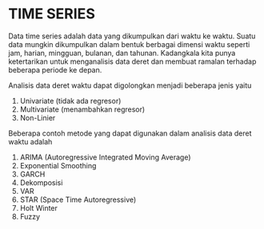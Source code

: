 # TIME SERIES

Data time series adalah data yang dikumpulkan dari waktu ke waktu. Suatu data mungkin dikumpulkan dalam bentuk berbagai dimensi waktu seperti jam, harian, mingguan, bulanan, dan tahunan. Kadangkala kita punya ketertarikan untuk menganalisis data deret dan membuat ramalan terhadap beberapa periode ke depan.

Analisis data deret waktu dapat digolongkan menjadi beberapa jenis yaitu
1. Univariate (tidak ada regresor)
2. Multivariate (menambahkan regresor)
3. Non-Linier 

Beberapa contoh metode yang dapat digunakan dalam analisis data deret waktu adalah
1. ARIMA (Autoregressive Integrated Moving Average)
2. Exponential Smoothing 
3. GARCH
4. Dekomposisi
5. VAR
6. STAR (Space Time Autoregressive)
7. Holt Winter
8. Fuzzy 

